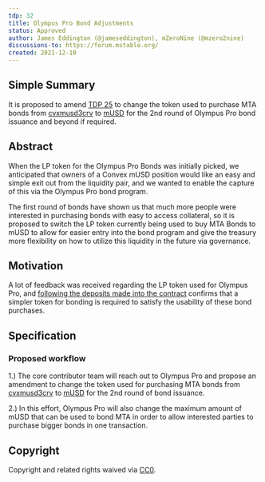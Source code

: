 ```yaml
---
tdp: 32
title: Olympus Pro Bond Adjustments
status: Approved
author: James Eddington (@jameseddington), mZeroNine (@mzero2nine)
discussions-to: https://forum.mstable.org/
created: 2021-12-10
---
```


## Simple Summary

It is proposed to amend [TDP 25](./tdp-25) to change the token used to purchase MTA bonds from [cvxmusd3crv](https://etherscan.io/token/0xd34d466233c5195193df712936049729140dbbd7) to [mUSD](https://etherscan.io/token/0xe2f2a5c287993345a840db3b0845fbc70f5935a5) for the 2nd round of Olympus Pro bond issuance and beyond if required.

## Abstract

When the LP token for the Olympus Pro Bonds was initially picked, we anticipated that owners of a Convex mUSD position would like an easy and simple exit out from the liquidity pair, and we wanted to enable the capture of this via the Olympus Pro bond program.

The first round of bonds have shown us that much more people were interested in purchasing bonds with easy to access collateral, so it is proposed to switch the LP token currently being used to buy MTA Bonds to mUSD to allow for easier entry into the bond program and give the treasury more flexibility on how to utilize this liquidity in the future via governance.

## Motivation

A lot of feedback was received regarding the LP token used for Olympus Pro, and [following the deposits made into the contract](https://etherscan.io/address/0xa8e5fa0072d292646d49999ef0d7f9354ec8e7a5) confirms that a simpler token for bonding is required to satisfy the usability of these bond purchases.

## Specification

### Proposed workflow

1.) The core contributor team will reach out to Olympus Pro and propose an amendment to change the token used for purchasing MTA bonds from [cvxmusd3crv](https://etherscan.io/token/0xd34d466233c5195193df712936049729140dbbd7) to [mUSD](https://etherscan.io/token/0xe2f2a5c287993345a840db3b0845fbc70f5935a5) for the 2nd round of bond issuance.

2.) In this effort, Olympus Pro will also change the maximum amount of mUSD that can be used to bond MTA in order to allow interested parties to purchase bigger bonds in one transaction.

## Copyright

Copyright and related rights waived via [CC0](https://creativecommons.org/publicdomain/zero/1.0/).